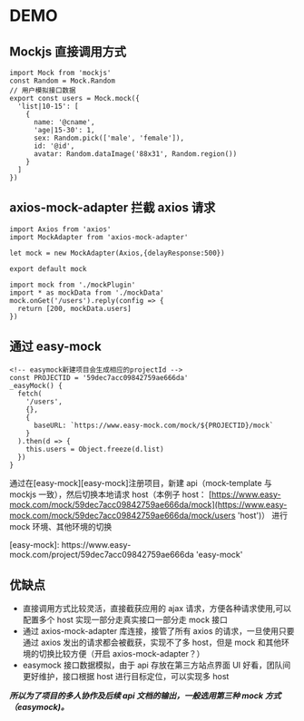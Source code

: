 # DEMO

## Mockjs 直接调用方式

```
import Mock from 'mockjs'
const Random = Mock.Random
// 用户模拟接口数据
export const users = Mock.mock({
  'list|10-15': [
    {
      name: '@cname',
      'age|15-30': 1,
      sex: Random.pick(['male', 'female']),
      id: '@id',
      avatar: Random.dataImage('88x31', Random.region())
    }
  ]
})
```

## axios-mock-adapter 拦截 axios 请求

```
import Axios from 'axios'
import MockAdapter from 'axios-mock-adapter'

let mock = new MockAdapter(Axios,{delayResponse:500})

export default mock

import mock from './mockPlugin'
import * as mockData from './mockData'
mock.onGet('/users').reply(config => {
  return [200, mockData.users]
})
```

## 通过 easy-mock

```
<!-- easymock新建项目会生成相应的projectId -->
const PROJECTID = '59dec7acc09842759ae666da'
_easyMock() {
  fetch(
    '/users',
    {},
    {
      baseURL: `https://www.easy-mock.com/mock/${PROJECTID}/mock`
    }
  ).then(d => {
    this.users = Object.freeze(d.list)
  })
}
```

通过在[easy-mock][easy-mock]注册项目，新建 api（mock-template 与 mockjs 一致），然后切换本地请求 host（本例子 host： [https://www.easy-mock.com/mock/59dec7acc09842759ae666da/mock](https://www.easy-mock.com/mock/59dec7acc09842759ae666da/mock/users 'host')） 进行 mock 环境、其他环境的切换

<mockjs-demo1/>
[easy-mock]: https://www.easy-mock.com/project/59dec7acc09842759ae666da 'easy-mock'

## 优缺点

* 直接调用方式比较灵活，直接截获应用的 ajax 请求，方便各种请求使用,可以配置多个 host 实现一部分走真实接口一部分走 mock 接口
* 通过 axios-mock-adapter 库连接，接管了所有 axios 的请求，一旦使用只要通过 axios 发出的请求都会被截获，实现不了多 host，但是 mock 和其他环境的切换比较方便（开启 axios-mock-adapter？）
* easymock 接口数据模拟，由于 api 存放在第三方站点界面 UI 好看，团队间更好维护，接口根据 host 进行目标定位，可以实现多 host

**_所以为了项目的多人协作及后续 api 文档的输出，一般选用第三种 mock 方式（easymock)。_**
